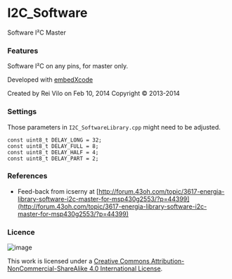 
# I2C_Software
Software I²C Master

### Features

Software I²C on any pins, for master only.

Developed with [embedXcode](http://embedxcode.weebly.com)

Created by Rei Vilo on Feb 10, 2014
Copyright © 2013-2014

### Settings

Those parameters in `I2C_SoftwareLibrary.cpp` might need to be adjusted. 

```
const uint8_t DELAY_LONG = 32;
const uint8_t DELAY_FULL = 8;
const uint8_t DELAY_HALF = 4;
const uint8_t DELAY_PART = 2;
```

### References
  
* Feed-back from icserny at [http://forum.43oh.com/topic/3617-energia-library-software-i2c-master-for-msp430g2553/?p=44399](http://forum.43oh.com/topic/3617-energia-library-software-i2c-master-for-msp430g2553/?p=44399)


### Licence

![image](https://i.creativecommons.org/l/by-nc-sa/4.0/88x31.png)

This work is licensed under a [Creative Commons Attribution-NonCommercial-ShareAlike 4.0 International License](http://creativecommons.org/licenses/by-nc-sa/4.0/).